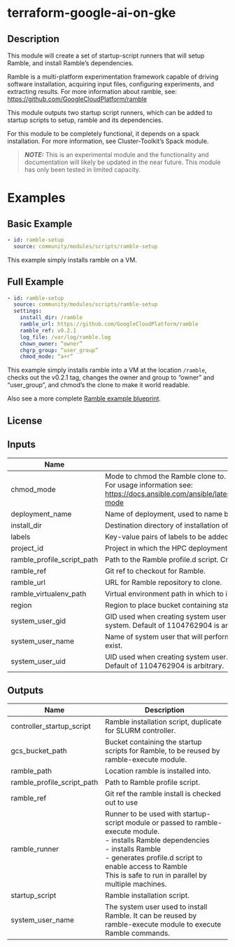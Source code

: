 # terraform-google-ai-on-gke

## Description

This module will create a set of startup-script runners that will setup Ramble,
and install Ramble’s dependencies.

Ramble is a multi-platform experimentation framework capable of driving
software installation, acquiring input files, configuring experiments, and
extracting results. For more information about ramble, see:
https://github.com/GoogleCloudPlatform/ramble

This module outputs two startup script runners, which can be added to startup
scripts to setup, ramble and its dependencies.

For this module to be completely functional, it depends on a spack
installation. For more information, see Cluster-Toolkit’s Spack module.

> **_NOTE:_** This is an experimental module and the functionality and
> documentation will likely be updated in the near future. This module has only
> been tested in limited capacity.

# Examples

## Basic Example

```yaml
- id: ramble-setup
  source: community/modules/scripts/ramble-setup
```

This example simply installs ramble on a VM.

## Full Example

```yaml
- id: ramble-setup
  source: community/modules/scripts/ramble-setup
  settings:
    install_dir: /ramble
    ramble_url: https://github.com/GoogleCloudPlatform/ramble
    ramble_ref: v0.2.1
    log_file: /var/log/ramble.log
    chown_owner: “owner”
    chgrp_group: “user_group”
    chmod_mode: “a+r”
```

This example simply installs ramble into a VM at the location `/ramble`, checks
out the v0.2.1 tag, changes the owner and group to “owner” and “user_group”,
and chmod’s the clone to make it world readable.

Also see a more complete [Ramble example blueprint](../../../examples/ramble.yaml).

## License

<!-- BEGINNING OF PRE-COMMIT-TERRAFORM DOCS HOOK -->
## Inputs

| Name | Description | Type | Default | Required |
|------|-------------|------|---------|:--------:|
| chmod\_mode | Mode to chmod the Ramble clone to. Defaults to `""` (i.e. do not modify).<br>For usage information see:<br>https://docs.ansible.com/ansible/latest/collections/ansible/builtin/file_module.html#parameter-mode | `string` | `""` | no |
| deployment\_name | Name of deployment, used to name bucket containing startup script. | `string` | n/a | yes |
| install\_dir | Destination directory of installation of Ramble. | `string` | `"/apps/ramble"` | no |
| labels | Key-value pairs of labels to be added to created resources. | `map(string)` | n/a | yes |
| project\_id | Project in which the HPC deployment will be created. | `string` | n/a | yes |
| ramble\_profile\_script\_path | Path to the Ramble profile.d script. Created by this module | `string` | `"/etc/profile.d/ramble.sh"` | no |
| ramble\_ref | Git ref to checkout for Ramble. | `string` | `"develop"` | no |
| ramble\_url | URL for Ramble repository to clone. | `string` | `"https://github.com/GoogleCloudPlatform/ramble"` | no |
| ramble\_virtualenv\_path | Virtual environment path in which to install Ramble Python interpreter and other dependencies | `string` | `"/usr/local/ramble-python"` | no |
| region | Region to place bucket containing startup script. | `string` | n/a | yes |
| system\_user\_gid | GID used when creating system user group. Ignored if `system_user_name` already exists on system. Default of 1104762904 is arbitrary. | `number` | `1104762904` | no |
| system\_user\_name | Name of system user that will perform installation of Ramble. It will be created if it does not exist. | `string` | `"ramble"` | no |
| system\_user\_uid | UID used when creating system user. Ignored if `system_user_name` already exists on system. Default of 1104762904 is arbitrary. | `number` | `1104762904` | no |

## Outputs

| Name | Description |
|------|-------------|
| controller\_startup\_script | Ramble installation script, duplicate for SLURM controller. |
| gcs\_bucket\_path | Bucket containing the startup scripts for Ramble, to be reused by ramble-execute module. |
| ramble\_path | Location ramble is installed into. |
| ramble\_profile\_script\_path | Path to Ramble profile script. |
| ramble\_ref | Git ref the ramble install is checked out to use |
| ramble\_runner | Runner to be used with startup-script module or passed to ramble-execute module.<br>- installs Ramble dependencies<br>- installs Ramble<br>- generates profile.d script to enable access to Ramble<br>This is safe to run in parallel by multiple machines. |
| startup\_script | Ramble installation script. |
| system\_user\_name | The system user used to install Ramble. It can be reused by ramble-execute module to execute Ramble commands. |

<!-- END OF PRE-COMMIT-TERRAFORM DOCS HOOK -->
